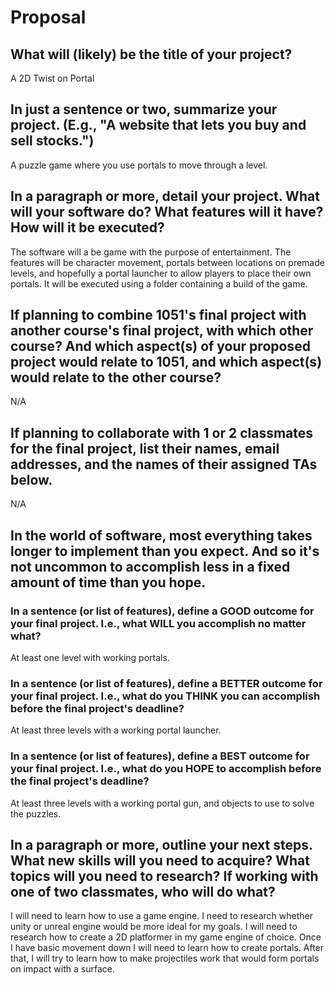 # Proposal

## What will (likely) be the title of your project?

A 2D Twist on Portal

## In just a sentence or two, summarize your project. (E.g., "A website that lets you buy and sell stocks.")

A puzzle game where you use portals to move through a level.

## In a paragraph or more, detail your project. What will your software do? What features will it have? How will it be executed?

The software will a be game with the purpose of entertainment. The features will be character movement, portals between locations on premade levels, and hopefully a portal launcher to allow players to place their own portals. It will be executed using a folder containing a build of the game.

## If planning to combine 1051's final project with another course's final project, with which other course? And which aspect(s) of your proposed project would relate to 1051, and which aspect(s) would relate to the other course?

N/A

## If planning to collaborate with 1 or 2 classmates for the final project, list their names, email addresses, and the names of their assigned TAs below.

N/A

## In the world of software, most everything takes longer to implement than you expect. And so it's not uncommon to accomplish less in a fixed amount of time than you hope.

### In a sentence (or list of features), define a GOOD outcome for your final project. I.e., what WILL you accomplish no matter what?

At least one level with working portals.

### In a sentence (or list of features), define a BETTER outcome for your final project. I.e., what do you THINK you can accomplish before the final project's deadline?

At least three levels with a working portal launcher.

### In a sentence (or list of features), define a BEST outcome for your final project. I.e., what do you HOPE to accomplish before the final project's deadline?

At least three levels with a working portal gun, and objects to use to solve the puzzles.

## In a paragraph or more, outline your next steps. What new skills will you need to acquire? What topics will you need to research? If working with one of two classmates, who will do what?

I will need to learn how to use a game engine. I need to research whether unity or unreal engine would be more ideal for my goals. I will need to research how to create a 2D platformer in my game engine of choice. Once I have basic movement down I will need to learn how to create portals. After that, I will try to learn how to make projectiles work that would form portals on impact with a surface.
